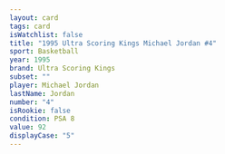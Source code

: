 ```yaml
---
layout: card
tags: card
isWatchlist: false
title: "1995 Ultra Scoring Kings Michael Jordan #4"
sport: Basketball
year: 1995
brand: Ultra Scoring Kings
subset: ""
player: Michael Jordan
lastName: Jordan
number: "4"
isRookie: false
condition: PSA 8
value: 92
displayCase: "5"
---
```

